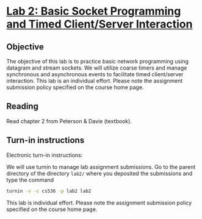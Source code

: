 # [Lab 2: Basic Socket Programming and Timed Client/Server Interaction](https://www.cs.purdue.edu/homes/park/cs536/lab2/lab2.html)

## Objective

The objective of this lab is to practice basic network programming using
datagram and stream sockets. We will utilize coarse timers and manage
synchronous and asynchronous events to facilitate timed client/server
interaction. This lab is an individual effort. Please note the assignment
submission policy specified on the course home page.

## Reading

Read chapter 2 from Peterson & Davie (textbook).

## Turn-in instructions

Electronic turn-in instructions:

We will use turnin to manage lab assignment submissions. Go to the parent
directory of the directory `lab2/` where you deposited the submissions and type
the command

```sh
turnin -v -c cs536 -p lab2 lab2
```

This lab is individual effort. Please note the assignment submission policy
specified on the course home page.
